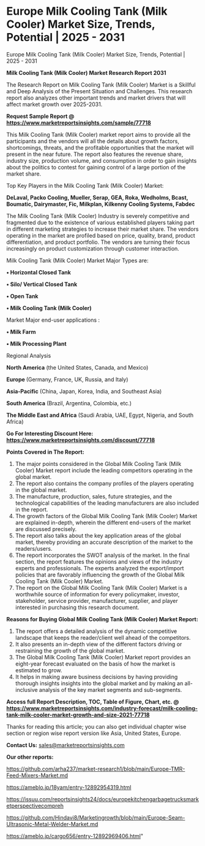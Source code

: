 # Europe Milk Cooling Tank (Milk Cooler) Market Size, Trends, Potential | 2025 - 2031
Europe Milk Cooling Tank (Milk Cooler) Market Size, Trends, Potential | 2025 - 2031

<strong>Milk Cooling Tank (Milk Cooler) Market Research Report 2031</strong>

The Research Report on Milk Cooling Tank (Milk Cooler) Market is a Skillful and Deep Analysis of the Present Situation and Challenges. This research report also analyzes other important trends and market drivers that will affect market growth over 2025-2031.

<strong>Request Sample Report @ <a href=https://www.marketreportsinsights.com/sample/77718>https://www.marketreportsinsights.com/sample/77718</a></strong>

This Milk Cooling Tank (Milk Cooler) market report aims to provide all the participants and the vendors will all the details about growth factors, shortcomings, threats, and the profitable opportunities that the market will present in the near future. The report also features the revenue share, industry size, production volume, and consumption in order to gain insights about the politics to contest for gaining control of a large portion of the market share.

Top Key Players in the Milk Cooling Tank (Milk Cooler) Market:

<strong>DeLaval, Packo Cooling, Mueller, Serap, GEA, Roka, Wedholms, Bcast, Boumatic, Dairymaster, Fic, Milkplan, Kilkenny Cooling Systems, Fabdec</strong>

The Milk Cooling Tank (Milk Cooler) Industry is severely competitive and fragmented due to the existence of various established players taking part in different marketing strategies to increase their market share. The vendors operating in the market are profiled based on price, quality, brand, product differentiation, and product portfolio. The vendors are turning their focus increasingly on product customization through customer interaction.

Milk Cooling Tank (Milk Cooler) Market Major Types are:

<strong>• Horizontal Closed Tank

• Silo/ Vertical Closed Tank

• Open Tank

• Milk Cooling Tank (Milk Cooler)</strong>

Market Major end-user applications :

<strong>• Milk Farm

• Milk Processing Plant</strong>

Regional Analysis

</u><strong><b>North America</b></strong> (the United States, Canada, and Mexico)

<strong><b>Europe </b></strong>(Germany, France, UK, Russia, and Italy)

<strong><b>Asia-Pacific</b></strong> (China, Japan, Korea, India, and Southeast Asia)

<strong><b>South America</b></strong> (Brazil, Argentina, Colombia, etc.)

<strong><b>The Middle East and Africa</b></strong> (Saudi Arabia, UAE, Egypt, Nigeria, and South Africa)

<strong>Go For Interesting Discount Here: <a href=https://www.marketreportsinsights.com/discount/77718>https://www.marketreportsinsights.com/discount/77718</a></strong>

<strong>Points Covered in The Report:</strong>
<ol>
  <li>The major points considered in the Global Milk Cooling Tank (Milk Cooler) Market report include the leading competitors operating in the global market.</li>
  <li>The report also contains the company profiles of the players operating in the global market.</li>
  <li>The manufacture, production, sales, future strategies, and the technological capabilities of the leading manufacturers are also included in the report.</li>
  <li>The growth factors of the Global Milk Cooling Tank (Milk Cooler) Market are explained in-depth, wherein the different end-users of the market are discussed precisely.</li>
  <li>The report also talks about the key application areas of the global market, thereby providing an accurate description of the market to the readers/users.</li>
  <li>The report incorporates the SWOT analysis of the market. In the final section, the report features the opinions and views of the industry experts and professionals. The experts analyzed the export/import policies that are favorably influencing the growth of the Global Milk Cooling Tank (Milk Cooler) Market.</li>
  <li>The report on the Global Milk Cooling Tank (Milk Cooler) Market is a worthwhile source of information for every policymaker, investor, stakeholder, service provider, manufacturer, supplier, and player interested in purchasing this research document.</li>
</ol>
<strong>Reasons for Buying Global Milk Cooling Tank (Milk Cooler) Market Report:</strong>

<ol>
  <li>The report offers a detailed analysis of the dynamic competitive landscape that keeps the reader/client well ahead of the competitors.</li>
  <li>It also presents an in-depth view of the different factors driving or restraining the growth of the global market.</li>
  <li>The Global Milk Cooling Tank (Milk Cooler) Market report provides an eight-year forecast evaluated on the basis of how the market is estimated to grow.</li>
  <li>It helps in making aware business decisions by having providing thorough insights insights into the global market and by making an all-inclusive analysis of the key market segments and sub-segments.</li>
</ol>
<strong>Access full Report Description, TOC, Table of Figure, Chart, etc. @ <a href=https://www.marketreportsinsights.com/industry-forecast/milk-cooling-tank-milk-cooler-market-growth-and-size-2021-77718>https://www.marketreportsinsights.com/industry-forecast/milk-cooling-tank-milk-cooler-market-growth-and-size-2021-77718</a></strong>


Thanks for reading this article; you can also get individual chapter wise section or region wise report version like Asia, United States, Europe.

<strong>Contact Us:</strong>
sales@marketreportsinsights.com

<strong>Our other reports:</strong>

<a href=https://github.com/arha237/market-research1/blob/main/Europe-TMR-Feed-Mixers-Market.md>https://github.com/arha237/market-research1/blob/main/Europe-TMR-Feed-Mixers-Market.md</a>

<a href=https://ameblo.jp/18yam/entry-12892954319.html>https://ameblo.jp/18yam/entry-12892954319.html</a>

<a href=https://issuu.com/reportsinsights24/docs/europekitchengarbagetrucksmarketperspectivecompreh>https://issuu.com/reportsinsights24/docs/europekitchengarbagetrucksmarketperspectivecompreh</a>

<a href=https://github.com/Hindavi8/Marketingrowth/blob/main/Europe-Seam-Ultrasonic-Metal-Welder-Market.md>https://github.com/Hindavi8/Marketingrowth/blob/main/Europe-Seam-Ultrasonic-Metal-Welder-Market.md</a>

<a href=https://ameblo.jp/cargo656/entry-12892969406.html>https://ameblo.jp/cargo656/entry-12892969406.html</a>"
